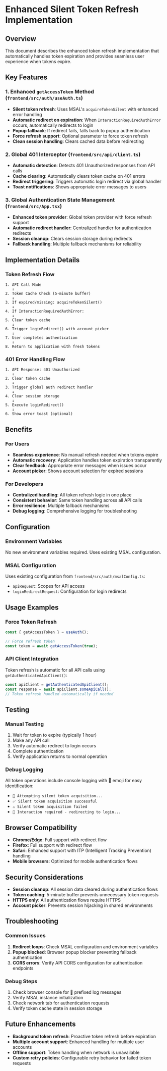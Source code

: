 # Enhanced Silent Token Refresh Implementation

## Overview

This document describes the enhanced token refresh implementation that automatically handles token expiration and provides seamless user experience when tokens expire.

## Key Features

### 1. **Enhanced `getAccessToken` Method** (`frontend/src/auth/useAuth.ts`)

- **Silent token refresh**: Uses MSAL's `acquireTokenSilent` with enhanced error handling
- **Automatic redirect on expiration**: When `InteractionRequiredAuthError` occurs, automatically redirects to login
- **Popup fallback**: If redirect fails, falls back to popup authentication
- **Force refresh support**: Optional parameter to force token refresh
- **Clean session handling**: Clears cached data before redirecting

### 2. **Global 401 Interceptor** (`frontend/src/api/client.ts`)

- **Automatic detection**: Detects 401 Unauthorized responses from API calls
- **Cache clearing**: Automatically clears token cache on 401 errors
- **Redirect triggering**: Triggers automatic login redirect via global handler
- **Toast notifications**: Shows appropriate error messages to users

### 3. **Global Authentication State Management** (`frontend/src/App.tsx`)

- **Enhanced token provider**: Global token provider with force refresh support
- **Automatic redirect handler**: Centralized handler for authentication redirects
- **Session cleanup**: Clears session storage during redirects
- **Fallback handling**: Multiple fallback mechanisms for reliability

## Implementation Details

### Token Refresh Flow

```
1. API Call Made
   ↓
2. Token Cache Check (5-minute buffer)
   ↓
3. If expired/missing: acquireTokenSilent()
   ↓
4. If InteractionRequiredAuthError:
   ↓
5. Clear token cache
   ↓
6. Trigger loginRedirect() with account picker
   ↓
7. User completes authentication
   ↓
8. Return to application with fresh tokens
```

### 401 Error Handling Flow

```
1. API Response: 401 Unauthorized
   ↓
2. Clear token cache
   ↓
3. Trigger global auth redirect handler
   ↓
4. Clear session storage
   ↓
5. Execute loginRedirect()
   ↓
6. Show error toast (optional)
```

## Benefits

### For Users
- **Seamless experience**: No manual refresh needed when tokens expire
- **Automatic recovery**: Application handles token expiration transparently
- **Clear feedback**: Appropriate error messages when issues occur
- **Account picker**: Shows account selection for expired sessions

### For Developers
- **Centralized handling**: All token refresh logic in one place
- **Consistent behavior**: Same token handling across all API calls
- **Error resilience**: Multiple fallback mechanisms
- **Debug logging**: Comprehensive logging for troubleshooting

## Configuration

### Environment Variables
No new environment variables required. Uses existing MSAL configuration.

### MSAL Configuration
Uses existing configuration from `frontend/src/auth/msalConfig.ts`:
- `apiRequest`: Scopes for API access
- `loginRedirectRequest`: Configuration for login redirects

## Usage Examples

### Force Token Refresh
```typescript
const { getAccessToken } = useAuth();

// Force refresh token
const token = await getAccessToken(true);
```

### API Client Integration
Token refresh is automatic for all API calls using `getAuthenticatedApiClient()`:

```typescript
const apiClient = getAuthenticatedApiClient();
const response = await apiClient.someApiCall();
// Token refresh handled automatically if needed
```

## Testing

### Manual Testing
1. Wait for token to expire (typically 1 hour)
2. Make any API call
3. Verify automatic redirect to login occurs
4. Complete authentication
5. Verify application returns to normal operation

### Debug Logging
All token operations include console logging with 🔐 emoji for easy identification:
- `🔐 Attempting silent token acquisition...`
- `✅ Silent token acquisition successful`
- `⚠️ Silent token acquisition failed`
- `🔐 Interaction required - redirecting to login...`

## Browser Compatibility

- **Chrome/Edge**: Full support with redirect flow
- **Firefox**: Full support with redirect flow  
- **Safari**: Enhanced support with ITP (Intelligent Tracking Prevention) handling
- **Mobile browsers**: Optimized for mobile authentication flows

## Security Considerations

- **Session cleanup**: All session data cleared during authentication flows
- **Token caching**: 5-minute buffer prevents unnecessary token requests
- **HTTPS only**: All authentication flows require HTTPS
- **Account picker**: Prevents session hijacking in shared environments

## Troubleshooting

### Common Issues

1. **Redirect loops**: Check MSAL configuration and environment variables
2. **Popup blocked**: Browser popup blocker preventing fallback authentication
3. **CORS errors**: Verify API CORS configuration for authentication endpoints

### Debug Steps

1. Check browser console for 🔐 prefixed log messages
2. Verify MSAL instance initialization
3. Check network tab for authentication requests
4. Verify token cache state in session storage

## Future Enhancements

- **Background token refresh**: Proactive token refresh before expiration
- **Multiple account support**: Enhanced handling for multiple user accounts
- **Offline support**: Token handling when network is unavailable
- **Custom retry policies**: Configurable retry behavior for failed token requests